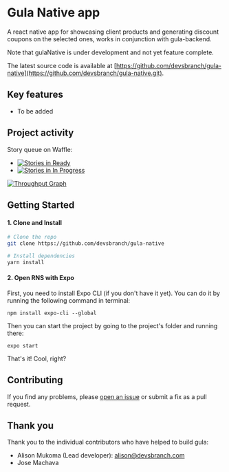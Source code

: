 # Gula Native app

A react native app for showcasing client products and generating discount coupons on the selected ones, works in conjunction with gula-backend.

Note that gulaNative is under development and not yet feature complete.

The latest source code is available at
[https://github.com/devsbranch/gula-native](https://github.com/devsbranch/gula-native.git).

## Key features

* To be added


## Project activity

Story queue on Waffle:

* [![Stories in Ready](https://badge.waffle.io/devsbranch/gula-native.svg?label=ready&title=Ready)](http://waffle.io/devsbranch/gula-native)
* [![Stories in In Progress](https://badge.waffle.io/devsbranch/gula-native.svg?label=in%20progress&title=In%20Progress)](http://waffle.io/devsbranch/gula-native)

[![Throughput Graph](https://graphs.waffle.io/devsbranch/gula-native/throughput.svg)](https://waffle.io/devsbranch/gula-native/metrics)

## Getting Started

#### 1. Clone and Install

```bash
# Clone the repo
git clone https://github.com/devsbranch/gula-native

# Install dependencies
yarn install
```

#### 2. Open RNS with Expo

First, you need to install Expo CLI (if you don't have it yet). You can do it by running the following command in terminal:
```
npm install expo-cli --global
```

Then you can start the project by going to the project's folder and running there:
```
expo start
```

That's it! Cool, right?

## Contributing

If you find any problems, please [open an issue](https://github.com/devsbranch/gula-native/issues/new) or submit a fix as a pull request.

## Thank you

Thank you to the individual contributors who have helped to build gula:

* Alison Mukoma (Lead developer): alison@devsbranch.com
* Jose Machava
